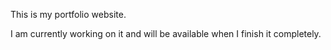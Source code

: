 This is my portfolio website.

I am currently working on it and will be available when I finish it completely.
